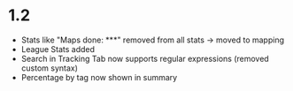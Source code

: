# 1.2
* Stats like "Maps done: ***" removed from all stats -> moved to mapping 
* League Stats added
* Search in Tracking Tab now supports regular expressions (removed custom syntax)
* Percentage by tag now shown in summary
